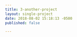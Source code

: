 ```yaml
---
title: 3-another-project
layout: single-project
date: 2018-08-02 15:18:13 -0500
published: false

---
```

